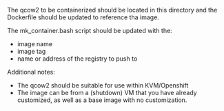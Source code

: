 The qcow2 to be containerized should be located in this directory and the Dockerfile should be 
updated to reference tha image.

The mk_container.bash script should be updated with the:
- image name
- image tag
- name or address of the registry to push to

Additional notes:
- The qcow2 should be suitable for use within KVM/Openshift
- The image can be from a (shutdown) VM that you have already customized, as well as a base image with no customization.
